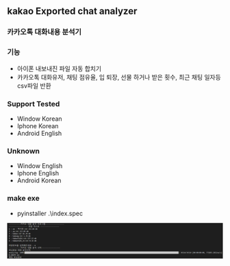 ## kakao Exported chat analyzer

### 카카오톡 대화내용 분석기

### 기능
- 아이폰 내보내진 파일 자동 합치기
- 카카오톡 대화유저, 채팅 점유율, 입 퇴장, 선물 하거나 받은 횟수, 최근 채팅 일자등 csv파일 반환

### Support Tested

- Window Korean
- Iphone Korean
- Android English

### Unknown

- Window English
- Iphone English
- Android Korean

### make exe

- pyinstaller .\index.spec

![console.png](https://raw.githubusercontent.com/lomal788/kakao-chat-analyzer/main/img/console.png)
